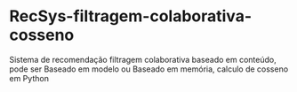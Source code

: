 # RecSys-filtragem-colaborativa-cosseno
Sistema de recomendação filtragem colaborativa baseado em conteúdo, pode ser Baseado em modelo ou Baseado em memória, calculo de cosseno em Python

